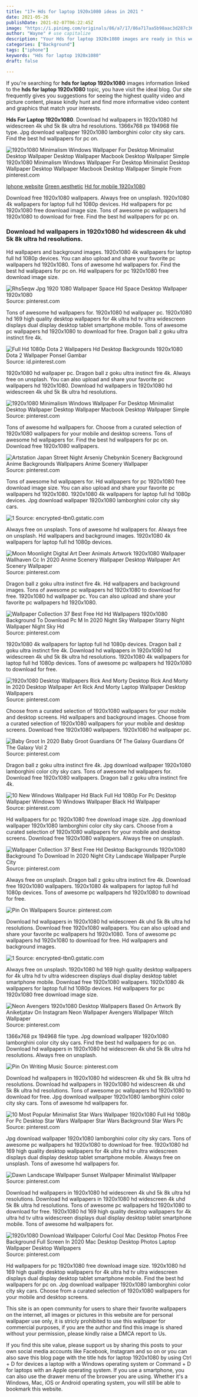 ```yaml
---
title: "17+ Hds for laptop 1920x1080 ideas in 2021 "
date: 2021-05-26
publishDate: 2021-02-07T06:22:45Z
image: "https://i.pinimg.com/originals/86/a7/17/86a717aa5b98aac3d287c366fbcb7591.jpg"
author: "Wayne" # use capitalize
description: "Your Hds for laptop 1920x1080 images are ready in this website. Hds for laptop 1920x1080 are a topic that is being searched for and liked by netizens today. You can Find and Download the Hds for laptop 1920x1080 files here. Download all free images."
categories: ["Background"]
tags: ["iphone"]
keywords: "Hds for laptop 1920x1080"
draft: false

---
```


If you're searching for **hds for laptop 1920x1080** images information linked to the **hds for laptop 1920x1080** topic, you have visit the ideal  blog.  Our site frequently  gives you  suggestions  for seeing  the highest  quality video and picture  content, please kindly hunt and find more informative video content and graphics  that match your interests.

**Hds For Laptop 1920x1080**. Download hd wallpapers in 1920x1080 hd widescreen 4k uhd 5k 8k ultra hd resolutions. 1366x768 px 194968 file type. Jpg download wallpaper 1920x1080 lamborghini color city sky cars. Find the best hd wallpapers for pc on.

![1920x1080 Minimalism Windows Wallpaper For Desktop Minimalist Desktop Wallpaper Desktop Wallpaper Macbook Desktop Wallpaper Simple](https://i.pinimg.com/originals/4c/38/3b/4c383bf01fd475405f564cbe134abfe8.jpg "1920x1080 Minimalism Windows Wallpaper For Desktop Minimalist Desktop Wallpaper Desktop Wallpaper Macbook Desktop Wallpaper Simple")
1920x1080 Minimalism Windows Wallpaper For Desktop Minimalist Desktop Wallpaper Desktop Wallpaper Macbook Desktop Wallpaper Simple From pinterest.com

[Iphone website](/iphone-website/)
[Green aesthetic](/green-aesthetic/)
[Hd for mobile 1920x1080](/hd-for-mobile-1920x1080/)

Download free 1920x1080 wallpapers. Always free on unsplash. 1920x1080 4k wallpapers for laptop full hd 1080p devices. Hd wallpapers for pc 1920x1080 free download image size. Tons of awesome pc wallpapers hd 1920x1080 to download for free. Find the best hd wallpapers for pc on.

### Download hd wallpapers in 1920x1080 hd widescreen 4k uhd 5k 8k ultra hd resolutions.

Hd wallpapers and background images. 1920x1080 4k wallpapers for laptop full hd 1080p devices. You can also upload and share your favorite pc wallpapers hd 1920x1080. Tons of awesome hd wallpapers for. Find the best hd wallpapers for pc on. Hd wallpapers for pc 1920x1080 free download image size.


![Rhs5eqw Jpg 1920 1080 Wallpaper Space Hd Space Desktop Wallpaper 1920x1080](https://i.pinimg.com/originals/31/9d/ce/319dce67ea7e656296d9334040a9b991.jpg "Rhs5eqw Jpg 1920 1080 Wallpaper Space Hd Space Desktop Wallpaper 1920x1080")
Source: pinterest.com

Tons of awesome hd wallpapers for. 1920x1080 hd wallpaper pc. 1920x1080 hd 169 high quality desktop wallpapers for 4k ultra hd tv ultra widescreen displays dual display desktop tablet smartphone mobile. Tons of awesome pc wallpapers hd 1920x1080 to download for free. Dragon ball z goku ultra instinct fire 4k.

![Full Hd 1080p Dota 2 Wallpapers Hd Desktop Backgrounds 1920x1080 Dota 2 Wallpaper Ponsel Gambar](https://i.pinimg.com/originals/b5/1a/33/b51a33867d7c8fcf02294fd76e0e20c0.jpg "Full Hd 1080p Dota 2 Wallpapers Hd Desktop Backgrounds 1920x1080 Dota 2 Wallpaper Ponsel Gambar")
Source: id.pinterest.com

1920x1080 hd wallpaper pc. Dragon ball z goku ultra instinct fire 4k. Always free on unsplash. You can also upload and share your favorite pc wallpapers hd 1920x1080. Download hd wallpapers in 1920x1080 hd widescreen 4k uhd 5k 8k ultra hd resolutions.

![1920x1080 Minimalism Windows Wallpaper For Desktop Minimalist Desktop Wallpaper Desktop Wallpaper Macbook Desktop Wallpaper Simple](https://i.pinimg.com/originals/4c/38/3b/4c383bf01fd475405f564cbe134abfe8.jpg "1920x1080 Minimalism Windows Wallpaper For Desktop Minimalist Desktop Wallpaper Desktop Wallpaper Macbook Desktop Wallpaper Simple")
Source: pinterest.com

Tons of awesome hd wallpapers for. Choose from a curated selection of 1920x1080 wallpapers for your mobile and desktop screens. Tons of awesome hd wallpapers for. Find the best hd wallpapers for pc on. Download free 1920x1080 wallpapers.

![Artstation Japan Street Night Arseniy Chebynkin Scenery Background Anime Backgrounds Wallpapers Anime Scenery Wallpaper](https://i.pinimg.com/originals/89/9c/17/899c177551c43088167435e019abf09b.jpg "Artstation Japan Street Night Arseniy Chebynkin Scenery Background Anime Backgrounds Wallpapers Anime Scenery Wallpaper")
Source: pinterest.com

Tons of awesome hd wallpapers for. Hd wallpapers for pc 1920x1080 free download image size. You can also upload and share your favorite pc wallpapers hd 1920x1080. 1920x1080 4k wallpapers for laptop full hd 1080p devices. Jpg download wallpaper 1920x1080 lamborghini color city sky cars.

![1](/search?q=minimalist+1920x1080+wallpaper&amp;tbm=isch&amp;tbs=isz:l "1")
Source: encrypted-tbn0.gstatic.com

Always free on unsplash. Tons of awesome hd wallpapers for. Always free on unsplash. Hd wallpapers and background images. 1920x1080 4k wallpapers for laptop full hd 1080p devices.

![Moon Moonlight Digital Art Deer Animals Artwork 1920x1080 Wallpaper Wallhaven Cc In 2020 Anime Scenery Wallpaper Desktop Wallpaper Art Scenery Wallpaper](https://i.pinimg.com/originals/fe/d3/70/fed370fd4e3f7270f88c6e81bf6a24a2.jpg "Moon Moonlight Digital Art Deer Animals Artwork 1920x1080 Wallpaper Wallhaven Cc In 2020 Anime Scenery Wallpaper Desktop Wallpaper Art Scenery Wallpaper")
Source: pinterest.com

Dragon ball z goku ultra instinct fire 4k. Hd wallpapers and background images. Tons of awesome pc wallpapers hd 1920x1080 to download for free. 1920x1080 hd wallpaper pc. You can also upload and share your favorite pc wallpapers hd 1920x1080.

![Wallpaper Collection 37 Best Free Hd Hd Wallpapers 1920x1080 Background To Download Pc M In 2020 Night Sky Wallpaper Starry Night Wallpaper Night Sky Hd](https://i.pinimg.com/originals/2a/53/36/2a53369d608ca4ec96f69cd0c9f02a53.jpg "Wallpaper Collection 37 Best Free Hd Hd Wallpapers 1920x1080 Background To Download Pc M In 2020 Night Sky Wallpaper Starry Night Wallpaper Night Sky Hd")
Source: pinterest.com

1920x1080 4k wallpapers for laptop full hd 1080p devices. Dragon ball z goku ultra instinct fire 4k. Download hd wallpapers in 1920x1080 hd widescreen 4k uhd 5k 8k ultra hd resolutions. 1920x1080 4k wallpapers for laptop full hd 1080p devices. Tons of awesome pc wallpapers hd 1920x1080 to download for free.

![1920x1080 Desktop Wallpapers Rick And Morty Desktop Rick And Morty In 2020 Desktop Wallpaper Art Rick And Morty Laptop Wallpaper Desktop Wallpapers](https://i.pinimg.com/originals/08/fa/78/08fa78fe89ea6541272507bdcd6e0334.jpg "1920x1080 Desktop Wallpapers Rick And Morty Desktop Rick And Morty In 2020 Desktop Wallpaper Art Rick And Morty Laptop Wallpaper Desktop Wallpapers")
Source: pinterest.com

Choose from a curated selection of 1920x1080 wallpapers for your mobile and desktop screens. Hd wallpapers and background images. Choose from a curated selection of 1920x1080 wallpapers for your mobile and desktop screens. Download free 1920x1080 wallpapers. 1920x1080 hd wallpaper pc.

![Baby Groot In 2020 Baby Groot Guardians Of The Galaxy Guardians Of The Galaxy Vol 2](https://i.pinimg.com/originals/53/9e/cf/539ecf5d46dcfe5f94a89c883065cf97.jpg "Baby Groot In 2020 Baby Groot Guardians Of The Galaxy Guardians Of The Galaxy Vol 2")
Source: pinterest.com

Dragon ball z goku ultra instinct fire 4k. Jpg download wallpaper 1920x1080 lamborghini color city sky cars. Tons of awesome hd wallpapers for. Download free 1920x1080 wallpapers. Dragon ball z goku ultra instinct fire 4k.

![10 New Windows Wallpaper Hd Black Full Hd 1080p For Pc Desktop Wallpaper Windows 10 Windows Wallpaper Black Hd Wallpaper](https://i.pinimg.com/originals/2f/31/d8/2f31d892e412448ef338315d4da62a80.jpg "10 New Windows Wallpaper Hd Black Full Hd 1080p For Pc Desktop Wallpaper Windows 10 Windows Wallpaper Black Hd Wallpaper")
Source: pinterest.com

Hd wallpapers for pc 1920x1080 free download image size. Jpg download wallpaper 1920x1080 lamborghini color city sky cars. Choose from a curated selection of 1920x1080 wallpapers for your mobile and desktop screens. Download free 1920x1080 wallpapers. Always free on unsplash.

![Wallpaper Collection 37 Best Free Hd Desktop Backgrounds 1920x1080 Background To Download In 2020 Night City Landscape Wallpaper Purple City](https://i.pinimg.com/originals/81/8a/1b/818a1b56754f8c08591df2d60f3d6d90.jpg "Wallpaper Collection 37 Best Free Hd Desktop Backgrounds 1920x1080 Background To Download In 2020 Night City Landscape Wallpaper Purple City")
Source: pinterest.com

Always free on unsplash. Dragon ball z goku ultra instinct fire 4k. Download free 1920x1080 wallpapers. 1920x1080 4k wallpapers for laptop full hd 1080p devices. Tons of awesome pc wallpapers hd 1920x1080 to download for free.

![Pin On Wallpapers](https://i.pinimg.com/originals/ce/cc/16/cecc162d0eb7ea390d69e91e0446440c.jpg "Pin On Wallpapers")
Source: pinterest.com

Download hd wallpapers in 1920x1080 hd widescreen 4k uhd 5k 8k ultra hd resolutions. Download free 1920x1080 wallpapers. You can also upload and share your favorite pc wallpapers hd 1920x1080. Tons of awesome pc wallpapers hd 1920x1080 to download for free. Hd wallpapers and background images.

![1](/search?q=minimalist+wallpaper&amp;tbm=isch&amp;tbs=isz:l "1")
Source: encrypted-tbn0.gstatic.com

Always free on unsplash. 1920x1080 hd 169 high quality desktop wallpapers for 4k ultra hd tv ultra widescreen displays dual display desktop tablet smartphone mobile. Download free 1920x1080 wallpapers. 1920x1080 4k wallpapers for laptop full hd 1080p devices. Hd wallpapers for pc 1920x1080 free download image size.

![Neon Avengers 1920x1080 Desktop Wallpapers Based On Artwork By Aniketjatav On Instagram Neon Wallpaper Avengers Wallpaper Witch Wallpaper](https://i.pinimg.com/originals/b1/1c/d6/b11cd64419d1ea57122d63a4f13f85d7.jpg "Neon Avengers 1920x1080 Desktop Wallpapers Based On Artwork By Aniketjatav On Instagram Neon Wallpaper Avengers Wallpaper Witch Wallpaper")
Source: pinterest.com

1366x768 px 194968 file type. Jpg download wallpaper 1920x1080 lamborghini color city sky cars. Find the best hd wallpapers for pc on. Download hd wallpapers in 1920x1080 hd widescreen 4k uhd 5k 8k ultra hd resolutions. Always free on unsplash.

![Pin On Writing Music](https://i.pinimg.com/originals/be/00/03/be0003e67b0c33b810f8eb29550e8add.jpg "Pin On Writing Music")
Source: pinterest.com

Download hd wallpapers in 1920x1080 hd widescreen 4k uhd 5k 8k ultra hd resolutions. Download hd wallpapers in 1920x1080 hd widescreen 4k uhd 5k 8k ultra hd resolutions. Tons of awesome pc wallpapers hd 1920x1080 to download for free. Jpg download wallpaper 1920x1080 lamborghini color city sky cars. Tons of awesome hd wallpapers for.

![10 Most Popular Minimalist Star Wars Wallpaper 1920x1080 Full Hd 1080p For Pc Desktop Star Wars Wallpaper Star Wars Background Star Wars Pc](https://i.pinimg.com/originals/6a/e3/2f/6ae32f1ea2951621a8bf1702d6549cad.jpg "10 Most Popular Minimalist Star Wars Wallpaper 1920x1080 Full Hd 1080p For Pc Desktop Star Wars Wallpaper Star Wars Background Star Wars Pc")
Source: pinterest.com

Jpg download wallpaper 1920x1080 lamborghini color city sky cars. Tons of awesome pc wallpapers hd 1920x1080 to download for free. 1920x1080 hd 169 high quality desktop wallpapers for 4k ultra hd tv ultra widescreen displays dual display desktop tablet smartphone mobile. Always free on unsplash. Tons of awesome hd wallpapers for.

![Dawn Landscape Wallpaper Sunset Wallpaper Minimalist Wallpaper](https://i.pinimg.com/originals/86/ff/b8/86ffb87572d657f335cd7cd828c70de3.jpg "Dawn Landscape Wallpaper Sunset Wallpaper Minimalist Wallpaper")
Source: pinterest.com

Download hd wallpapers in 1920x1080 hd widescreen 4k uhd 5k 8k ultra hd resolutions. Download hd wallpapers in 1920x1080 hd widescreen 4k uhd 5k 8k ultra hd resolutions. Tons of awesome pc wallpapers hd 1920x1080 to download for free. 1920x1080 hd 169 high quality desktop wallpapers for 4k ultra hd tv ultra widescreen displays dual display desktop tablet smartphone mobile. Tons of awesome hd wallpapers for.

![1920x1080 Download Wallpaper Colorful Cool Mac Desktop Photos Free Background Full Screen In 2020 Mac Desktop Desktop Photos Laptop Wallpaper Desktop Wallpapers](https://i.pinimg.com/originals/86/a7/17/86a717aa5b98aac3d287c366fbcb7591.jpg "1920x1080 Download Wallpaper Colorful Cool Mac Desktop Photos Free Background Full Screen In 2020 Mac Desktop Desktop Photos Laptop Wallpaper Desktop Wallpapers")
Source: pinterest.com

Hd wallpapers for pc 1920x1080 free download image size. 1920x1080 hd 169 high quality desktop wallpapers for 4k ultra hd tv ultra widescreen displays dual display desktop tablet smartphone mobile. Find the best hd wallpapers for pc on. Jpg download wallpaper 1920x1080 lamborghini color city sky cars. Choose from a curated selection of 1920x1080 wallpapers for your mobile and desktop screens.

This site is an open community for users to share their favorite wallpapers on the internet, all images or pictures in this website are for personal wallpaper use only, it is stricly prohibited to use this wallpaper for commercial purposes, if you are the author and find this image is shared without your permission, please kindly raise a DMCA report to Us.

If you find this site value, please support us by sharing this posts to your own social media accounts like Facebook, Instagram and so on or you can also save this blog page with the title hds for laptop 1920x1080 by using Ctrl + D for devices a laptop with a Windows operating system or Command + D for laptops with an Apple operating system. If you use a smartphone, you can also use the drawer menu of the browser you are using. Whether it's a Windows, Mac, iOS or Android operating system, you will still be able to bookmark this website.
